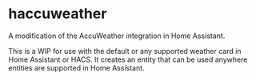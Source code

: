 # haccuweather
A modification of the AccuWeather integration in Home Assistant.

This is a WIP for use with the default or any supported weather card in Home Assistant or HACS. It creates an entity that can be used anywhere entities are supported in Home Assistant.
